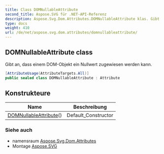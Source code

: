 ```yaml
---
title: Class DOMNullableAttribute
second_title: Aspose.SVG für .NET-API-Referenz
description: Aspose.Svg.Dom.Attributes.DOMNullableAttribute klas. Gibt an dass einem DOMObjekt ein Nullwert zugewiesen werden kann.
type: docs
weight: 410
url: /de/net/aspose.svg.dom.attributes/domnullableattribute/
---
```

## DOMNullableAttribute class

Gibt an, dass einem DOM-Objekt ein Nullwert zugewiesen werden kann.

```csharp
[AttributeUsage(AttributeTargets.All)]
public sealed class DOMNullableAttribute : Attribute
```

## Konstrukteure

| Name | Beschreibung |
| --- | --- |
| [DOMNullableAttribute](domnullableattribute/)() | Default_Constructor |

### Siehe auch

* namensraum [Aspose.Svg.Dom.Attributes](../../aspose.svg.dom.attributes/)
* Montage [Aspose.SVG](../../)


